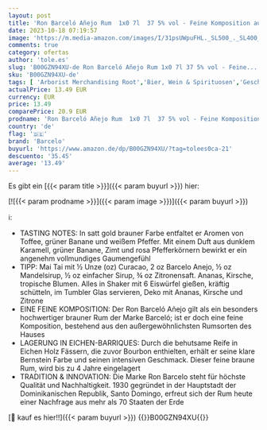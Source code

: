 ```yaml
---
layout: post
title: 'Ron Barceló Añejo Rum  1x0 7l  37 5% vol - Feine Komposition außergewöhnlicher brauner Rumsorten  mit Aromen von Toffee  grüner Banane & weißem Pfeffer - Ideal für die Zubereitung von Cocktails'
date: 2023-10-18 07:19:57
image: 'https://m.media-amazon.com/images/I/31psUWpuFHL._SL500_._SL400_.jpg'
comments: true
category: ofertas
author: 'tole.es'
slug: 'B00GZN94XU-de Ron Barceló Añejo Rum 1x0 7l 37 5% vol - Feine...'
sku: 'B00GZN94XU-de'
tags: [ 'Arborist Merchandising Root','Bier, Wein & Spirituosen','Geschenkideen aus Bier, Wein & Spirituosen','Lebensmittel','Lebensmittel & Getränke','Rum','Rum <20€','Self Service','Special Features Stores','Spirituosen','a65049c9-49da-46cc-bfd1-578c92e0357c_0','a65049c9-49da-46cc-bfd1-578c92e0357c_4701','a65049c9-49da-46cc-bfd1-578c92e0357c_5701','barcelo','🇩🇪', ]
actualPrice: 13.49 EUR
currency: EUR
price: 13.49
comparePrice: 20.9 EUR
prodname: 'Ron Barceló Añejo Rum  1x0 7l  37 5% vol - Feine Komposition außergewöhnlicher brauner Rumsorten  mit Aromen von Toffee  grüner Banane & weißem Pfeffer - Ideal für die Zubereitung von Cocktails'
country: 'de'
flag: '🇩🇪'
brand: 'Barcelo'
buyurl: 'https://www.amazon.de/dp/B00GZN94XU/?tag=tolees0ca-21'
descuento: '35.45'
average: '13.49'
---
```


Es gibt ein [{{< param title >}}]({{< param buyurl >}}) hier:

[![{{< param prodname >}}]({{< param image >}})]({{< param buyurl >}})

ℹ️:

- TASTING NOTES: In satt gold brauner Farbe entfaltet er Aromen von Toffee, grüner Banane und weißem Pfeffer. Mit einem Duft aus dunklem Karamell, grüner Banane, Zimt und rosa Pfefferkörnern bewirkt er ein angenehm vollmundiges Gaumengefühl
- TIPP: Mai Tai mit ½ Unze (oz) Curacao, 2 oz Barcelo Anejo, ½ oz Mandelsirup, ½ oz einfacher Sirup, ¾ oz Zitronensaft. Ananas, Kirsche, tropische Blumen. Alles in Shaker mit 6 Eiswürfel gießen, kräftig schütteln, im Tumbler Glas servieren, Deko mit Ananas, Kirsche und Zitrone
- EINE FEINE KOMPOSITION: Der Ron Barceló Añejo gilt als ein besonders hochwertiger brauner Rum der Marke Barceló; ist er doch eine feine Komposition, bestehend aus den außergewöhnlichsten Rumsorten des Hauses
- LAGERUNG IN EICHEN-BARRIQUES: Durch die behutsame Reife in Eichen Holz Fässern, die zuvor Bourbon enthielten, erhält er seine klare Bernstein Farbe und seinen intensiven Geschmack. Dieser feine braune Rum, wird bis zu 4 Jahre eingelagert
- TRADITION & INNOVATION: Die Marke Ron Barcelo steht für höchste Qualität und Nachhaltigkeit. 1930 gegründet in der Hauptstadt der Dominikanischen Republik, Santo Domingo, erfreut sich der Rum heute einer Nachfrage aus mehr als 70 Staaten der Erde

[🛒 kauf es hier!!]({{< param buyurl >}})
{{<world>}}B00GZN94XU{{</world>}}
